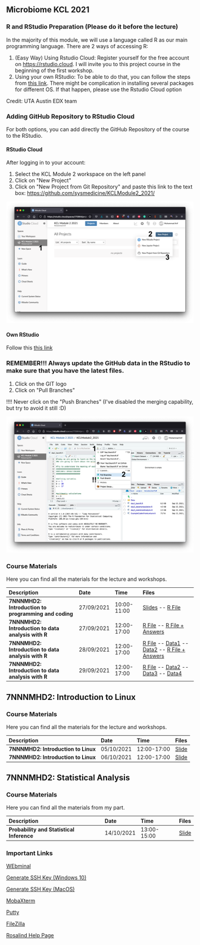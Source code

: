 ## Microbiome KCL 2021

### R and RStudio Preparation (Please do it before the lecture)

In the majority of this module, we will use a language called R as our main programming language. There are 2 ways of accessing R:
1. (Easy Way) Using Rstudio Cloud: Register yourself for the free account on https://rstudio.cloud. I will invite you to this project course in the beginning of the first workshop.
2. Using your own RStudio: To be able to do that, you can follow the steps from [this link](https://courses.edx.org/courses/UTAustinX/UT.7.01x/3T2014/56c5437b88fa43cf828bff5371c6a924/). There might be complication in installing several packages for different OS. If that happen, please use the Rstudio Cloud option

Credit: UTA Austin EDX team

### Adding GitHub Repository to RStudio Cloud

For both options, you can add directly the GitHub Repository of the course to the RStudio.

#### RStudio Cloud

After logging in to your account:
1. Select the KCL Module 2 workspace on the left panel
2. Click on "New Project"
3. Click on "New Project from Git Repository" and paste this link to the text box: https://github.com/sysmedicine/KCLModule2_2021/

![](https://github.com/sysmedicine/KCLModule2_2021/raw/gh-pages/img/add_project.png)


#### Own RStudio

Follow this [this link](https://cfss.uchicago.edu/setup/git-with-rstudio/)

### REMEMBER!!! Always update the GitHub data in the RStudio to make sure that you have the latest files.

1. Click on the GIT logo
2. Click on "Pull Branches"

!!!! Never click on the "Push Branches" (I've disabled the merging capability, but try to avoid it still :D)

![](https://github.com/sysmedicine/KCLModule2_2021/raw/gh-pages/img/update_git.png)


### Course Materials
Here you can find all the materials for the lecture and workshops.

| Description| Date | Time| Files|
|:-|:-|:-|:-|
| **7NNNMHD2: Introduction to programming and coding**| 27/09/2021| 10:00-11:00 | [Slides](https://github.com/sysmedicine/KCLModule2_2021/raw/main/Slides/BasicProgramming%20and%20Intro%20to%20R%20(KCL).pptx) -- [R File](https://raw.githubusercontent.com/sysmedicine/KCLModule2_2021/main/IntroductionToR/ExampleCodesFromLecture.R) |
| **7NNNMHD2: Introduction to data analysis with R**| 27/09/2021| 12:00-17:00 | [R File](https://raw.githubusercontent.com/sysmedicine/KCLModule2_2021/main/IntroductionToR/day1_basicR.R) -- [R File + Answers](https://raw.githubusercontent.com/sysmedicine/KCLModule2_2021/main/IntroductionToR/day1_basicR_answered.R)|
| **7NNNMHD2: Introduction to data analysis with R**| 28/09/2021| 12:00-17:00 | [R File](https://raw.githubusercontent.com/sysmedicine/KCLModule2_2021/main/IntroductionToR/day2_datamanipulation.R) -- [Data1](https://raw.githubusercontent.com/sysmedicine/KCLModule2_2021/main/IntroductionToR/Data/DATA_SET_REFERENCE_1.csv) -- [Data2](https://raw.githubusercontent.com/sysmedicine/KCLModule2_2021/main/IntroductionToR/Data/DATA_SET_REFERENCE_2.csv) -- [R File + Answers](https://raw.githubusercontent.com/sysmedicine/KCLModule2_2021/main/IntroductionToR/day2_datamanipulation_answered.R) |
| **7NNNMHD2: Introduction to data analysis with R**| 29/09/2021| 12:00-17:00 | [R File](https://raw.githubusercontent.com/sysmedicine/KCLModule2_2021/main/IntroductionToR/day3_statisticalAnalysis.R) -- [Data2](https://raw.githubusercontent.com/sysmedicine/KCLModule2_2021/main/IntroductionToR/Data/DATA_SET_REFERENCE_2.csv) -- [Data3](https://raw.githubusercontent.com/sysmedicine/KCLModule2_2021/main/IntroductionToR/Data/DATA_SET_REFERENCE_3.csv) -- [Data4](https://raw.githubusercontent.com/sysmedicine/KCLModule2_2021/main/IntroductionToR/Data/DATA_SET_REFERENCE_4_A.csv) |

## 7NNNMHD2: Introduction to Linux

### Course Materials
Here you can find all the materials for the lecture and workshops.

| Description| Date | Time| Files|
|:-|:-|:-|:-|
| **7NNNMHD2: Introduction to Linux**| 05/10/2021| 12:00-17:00 | [Slide](https://github.com/sysmedicine/KCLModule2_2021/raw/main/Slides/IntroToLinux_Day1.pptx)|
| **7NNNMHD2: Introduction to Linux**| 06/10/2021| 12:00-17:00 | [Slide](https://github.com/sysmedicine/KCLModule2_2021/raw/main/Slides/IntroToLinux_Day2.pptx)|

## 7NNNMHD2: Statistical Analysis

### Course Materials
Here you can find all the materials from my part.

| Description| Date | Time| Files|
|:-|:-|:-|:-|
| **Probability and Statistical Inference**| 14/10/2021| 13:00-15:00 | [Slide](https://github.com/sysmedicine/KCLModule2_2021/raw/main/Slides/Probability.pptx)|

### Important Links
[WEbminal](https://www.webminal.org/)

[Generate SSH Key (Windows 10)](https://phoenixnap.com/kb/generate-ssh-key-windows-10)

[Generate SSH Key (MacOS)](https://secure.vexxhost.com/billing/index.php/knowledgebase/171/How-can-I-generate-SSH-keys-on-Mac-OS-X.html)

[MobaXterm](https://mobaxterm.mobatek.net/)

[Putty](https://www.putty.org/)

[FileZilla](https://filezilla-project.org/download.php?type=client)

[Rosalind Help Page](https://rosalind.kcl.ac.uk/)

